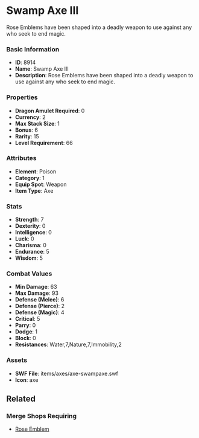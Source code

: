 # Swamp Axe III

Rose Emblems have been shaped into a deadly weapon to use against any who seek to end magic.

### Basic Information

- **ID**: 8914
- **Name**: Swamp Axe III
- **Description**: Rose Emblems have been shaped into a deadly weapon to use against any who seek to end magic.

### Properties

- **Dragon Amulet Required**: 0
- **Currency**: 2
- **Max Stack Size**: 1
- **Bonus**: 6
- **Rarity**: 15
- **Level Requirement**: 66

### Attributes

- **Element**: Poison
- **Category**: 1
- **Equip Spot**: Weapon
- **Item Type**: Axe

### Stats

- **Strength**: 7
- **Dexterity**: 0
- **Intelligence**: 0
- **Luck**: 0
- **Charisma**: 0
- **Endurance**: 5
- **Wisdom**: 5

### Combat Values

- **Min Damage**: 63
- **Max Damage**: 93
- **Defense (Melee)**: 6
- **Defense (Pierce)**: 2
- **Defense (Magic)**: 4
- **Critical**: 5
- **Parry**: 0
- **Dodge**: 1
- **Block**: 0
- **Resistances**: Water,7,Nature,7,Immobility,2

### Assets

- **SWF File**: items/axes/axe-swampaxe.swf
- **Icon**: axe

## Related

### Merge Shops Requiring

- [Rose Emblem](../merge-shops/131-rose-emblem.md)

